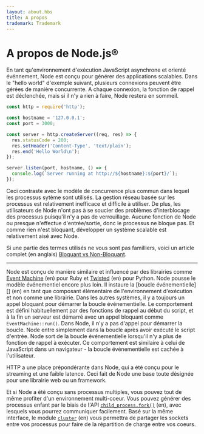 ```yaml
---
layout: about.hbs
title: A propos
trademark: Trademark
---
```

# A propos de Node.js&reg;

En tant qu'environnement d'exécution JavaScript asynchrone et orienté événnement, Node est conçu
pour générer des applications scalables. Dans le "hello world" d'exemple
suivant, plusieurs connexions peuvent être gérées de manière concurrente.
A chaque connexion, la fonction de rappel est déclenchée, mais si il n'y a rien à faire, Node restera en sommeil.                                                                   

```javascript
const http = require('http');

const hostname = '127.0.0.1';
const port = 3000;

const server = http.createServer((req, res) => {
  res.statusCode = 200;
  res.setHeader('Content-Type', 'text/plain');
  res.end('Hello World\n');
});

server.listen(port, hostname, () => {
  console.log(`Server running at http://${hostname}:${port}/`);
});
```

Ceci contraste avec le modèle de concurrence plus commun dans lequel les processus sytème
sont utilisés. La gestion réseau basée sur les processus est relativement
inefficace et difficile à utiliser. De plus, les utilisateurs de Node n'ont pas à se soucier des problèmes d'interblocage des processus
puisqu'il n'y a pas de verrouillage. Aucune fonction de Node ou presque
n'effectue d'entrée/sortie, donc le processus ne bloque pas. Et comme rien
n'est bloquant, développer un système scalable est relativement aisé avec Node.

Si une partie des termes utilisés ne vous sont pas familliers, voici
un article complet (en anglais) [Bloquant vs Non-Bloquant][].

---

Node est conçu de manière similaire et influencé par des
librairies comme [Event Machine][] (en) pour Ruby et [Twisted][] (en) pour Python.
Node pousse le modèle événementiel encore plus loin. Il instaure la
[boucle événementielle][] (en) en tant que composant élémentaire de l'environnement d'exécution
et non comme une librairie. Dans les autres systèmes, il y a toujours
un appel bloquant pour démarrer la boucle événementielle.
Le comportement est défini habituellement par des fonctions de rappel au
début du script, et à la fin un serveur est démarré avec un appel bloquant 
comme `EventMachine::run()`. Dans Node, il n'y a pas d'appel pour démarrer la boucle.
Node entre simplement dans la boucle après avoir exécuté le script d'entrée.
Node sort de la boucle événementielle lorsqu'il n'y a plus de fonction
de rappel à exécuter. Ce comportement est similaire à celui de JavaScript
dans un navigateur - la boucle événementielle est cachée à l'utilisateur.

HTTP a une place prépondérante dans Node, qui a été conçu pour le streaming
et une faible latence. Ceci fait de Node une base toute désignée pour une librairie web ou un framework.

Et si Node a été conçu sans processus multiples, vous pouvez tout de même
profiter d'un environnement multi-coeur. Vous pouvez générer des processus 
enfant par le biais de l'API [`child_process.fork()`][] (en), avec lesquels 
vous pourrez communiquer facilement. Basé sur la même interface, le 
 module
 [`cluster`][] (en) vous permettra de partager les sockets entre vos processus
 pour faire de la répartition de charge entre vos coeurs.

[Bloquant vs Non-Bloquant]: https://nodejs.org/en/docs/guides/blocking-vs-non-blocking/
[`child_process.fork()`]: https://nodejs.org/api/child_process.html#child_process_child_process_fork_modulepath_args_options
[`cluster`]: https://nodejs.org/api/cluster.html
[boucle événnementielle]: https://nodejs.org/en/docs/guides/event-loop-timers-and-nexttick/
[Event Machine]: http://rubyeventmachine.com/
[Twisted]: http://twistedmatrix.com/
